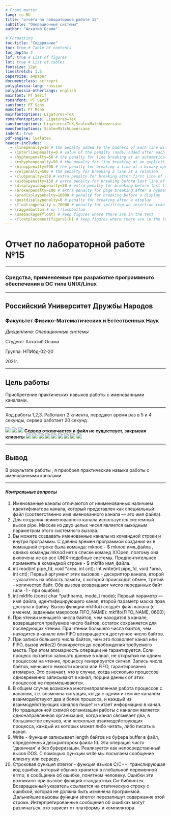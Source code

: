 ```yaml
---
# Front matter
lang: ru-RU
title: "отчёта по лабораторной работе 15"
subtitle: "Операционные системы"
author: "Алхатиб Осама"

# Formatting
toc-title: "Содержание"
toc: true # Table of contents
toc_depth: 2
lof: true # List of figures
lot: true # List of tables
fontsize: 12pt
linestretch: 1.5
papersize: a4paper
documentclass: scrreprt
polyglossia-lang: russian
polyglossia-otherlangs: english
mainfont: PT Serif
romanfont: PT Serif
sansfont: PT Sans
monofont: PT Mono
mainfontoptions: Ligatures=TeX
romanfontoptions: Ligatures=TeX
sansfontoptions: Ligatures=TeX,Scale=MatchLowercase
monofontoptions: Scale=MatchLowercase
indent: true
pdf-engine: lualatex
header-includes:
  - \linepenalty=10 # the penalty added to the badness of each line within a paragraph (no associated penalty node) Increasing the value makes tex try to have fewer lines in the paragraph.
  - \interlinepenalty=0 # value of the penalty (node) added after each line of a paragraph.
  - \hyphenpenalty=50 # the penalty for line breaking at an automatically inserted hyphen
  - \exhyphenpenalty=50 # the penalty for line breaking at an explicit hyphen
  - \binoppenalty=700 # the penalty for breaking a line at a binary operator
  - \relpenalty=500 # the penalty for breaking a line at a relation
  - \clubpenalty=150 # extra penalty for breaking after first line of a paragraph
  - \widowpenalty=150 # extra penalty for breaking before last line of a paragraph
  - \displaywidowpenalty=50 # extra penalty for breaking before last line before a display math
  - \brokenpenalty=100 # extra penalty for page breaking after a hyphenated line
  - \predisplaypenalty=10000 # penalty for breaking before a display
  - \postdisplaypenalty=0 # penalty for breaking after a display
  - \floatingpenalty = 20000 # penalty for splitting an insertion (can only be split footnote in standard LaTeX)
  - \raggedbottom # or \flushbottom
  - \usepackage{float} # keep figures where there are in the text
  - \floatplacement{figure}{H} # keep figures where there are in the text
---
```


# Отчет по лабораторной работе №15

----

### Средства, применяемые при разработке программного обеспечения в ОС типа UNIX/Linux

----

## Российский Университет Дружбы Народов

### Факультет Физико-Математических и Естественных Наук

*Дисциплина: Операционные системы*

Студент: Алхатиб Осама

Группа: НПИбд-02-20

2021г.

---

## Цель работы
Приобретение практических навыков работы с именованными каналами.

---

Ход работы
1,2,3. Работают 2 клиента, передают время раз в 5 и 4 секунды, сервер работает 20 секунд

![](https://raw.githubusercontent.com/osamakhateb/lab15/main/image/1.png)
![](https://raw.githubusercontent.com/osamakhateb/lab15/main/image/2.png)
![](https://raw.githubusercontent.com/osamakhateb/lab15/main/image/3.png)
**Сервер отключается и файл не существует, закрывая клиенты**
![](https://raw.githubusercontent.com/osamakhateb/lab15/main/image/4.png)
![](https://raw.githubusercontent.com/osamakhateb/lab15/main/image/5.png)
![](https://raw.githubusercontent.com/osamakhateb/lab15/main/image/6.png)
![](https://raw.githubusercontent.com/osamakhateb/lab15/main/image/7.png)
![](https://raw.githubusercontent.com/osamakhateb/lab15/main/image/8.png)
![](https://raw.githubusercontent.com/osamakhateb/lab15/main/image/9.png)
![](https://raw.githubusercontent.com/osamakhateb/lab15/main/image/10.png)
![](https://raw.githubusercontent.com/osamakhateb/lab15/main/image/11.png)
![](https://raw.githubusercontent.com/osamakhateb/lab15/main/image/12.png)

---

## Вывод
В результате работы , я приобрел практические навыки работы с именованными каналами

---

####    ***Контрольные вопросы***
1. Именованные каналы отличаются от неименованных наличием идентификатора канала, 
который представлен как специальный файл (соответственно имя именованного канала —
это имя файла).
2. Для создания неименованного канала используется системный вызов pipe. Массив из
двух целых чисел является выходным параметром этого системного вызова.
3. Вы можете создавать именованные каналы из командной строки и внутри программы. С 
давних времен программой создания их в командной строке была команда: mknod - $ mknod 
имя_файла , однако команды mknod нет в списке команд X/Open, поэтому она включена не во 
все UNIX-подобные системы. Предпочтительнее применять в командной строке - $ mkfifo 
имя_файла.
4. int read(int pipe_fd, void *area, int cnt);
Int write(int pipe_fd, void *area, int cnt);
Первый аргумент этих вызовов - дескриптор канала, второй - указатель на область памяти, с 
которой происходит обмен, третий - количество байт. Оба вызова возвращают число 
переданных байт (или -1 - при ошибке).
5. int mkfifo (const char *pathname, mode_t mode); Первый параметр — имя файла, 
идентифицирующего канал, второй параметр маска прав доступа к файлу. Вызов функции 
mkfifo() создаёт файл канала (с именем, заданным макросом FIFO_NAME): 
mkfifo(FIFO_NAME, 0600);
6. При чтении меньшего числа байтов, чем находится в канале, возвращается требуемое 
число байтов, остаток сохраняется для последующих чтений. При чтении большего числа 
байтов, чем находится в канале или FIFO возвращается доступное число байтов.
7. При записи большего числа байтов, чем это позволяет канал или FIFO, вызов write(2) 
блокируется до освобождения требуемого места. При этом атомарность операции не 
гарантируется. Если процесс пытается записать данные в канал, не открытый ни одним 
процессом на чтение, процессу генерируется сигнал. Запись числа байтов, меньшего емкости 
канала или FIFO, гарантированно атомарно. Это означает, что в случае, когда несколько 
процессов одновременно записывают в канал, порции данных от этих процессов не 
перемешиваются.
8. В общем случае возможна многонаправленная работа процессов с каналом, т.е. возможна 
ситуация, когда с одним и тем же каналом взаимодействуют два и более процесса, и каждый из взаимодействующих каналов пишет и читает информацию в канал. Но традиционной 
схемой организации работы с каналом является однонаправленная организация, когда канал 
связывает два, в большинстве случаев, или несколько взаимодействующих процесса, каждый 
из которых может либо читать, либо писать в канал.
9. Write - Функция записывает length байтов из буфера buffer в файл, определенный 
дескриптором файла fd. Эта операция чисто 'двоичная' и без буферизации. Реализуется как 
непосредственный вызов DOS. С помощью функции write мы посылаем сообщение клиенту 
или серверу.
10. Строковая функция strerror - функция языков C/C++, транслирующая код ошибки, 
который обычно хранится в глобальной переменной errno, в сообщение об ошибке, понятном 
человеку. Ошибки эти возникают при вызове функций стандартных Си-библиотек.
Возвращенный указатель ссылается на статическую строку с ошибкой, которая не должна 
быть изменена программой. Дальнейшие вызовы функции strerror перезапишут содержание 
этой строки. Интерпретированные сообщения об ошибках могут различаться, это зависит от 
платформы и компилятора